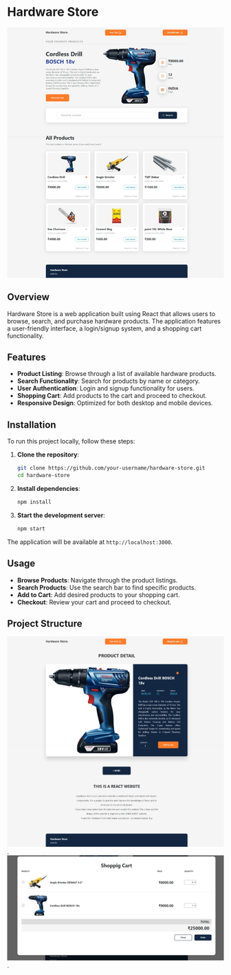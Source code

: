 # Hardware Store

![Hardware Store](./images/3.jpeg)

## Overview

Hardware Store is a web application built using React that allows users to browse, search, and purchase hardware products. The application features a user-friendly interface, a login/signup system, and a shopping cart functionality.

## Features

- **Product Listing**: Browse through a list of available hardware products.
- **Search Functionality**: Search for products by name or category.
- **User Authentication**: Login and signup functionality for users.
- **Shopping Cart**: Add products to the cart and proceed to checkout.
- **Responsive Design**: Optimized for both desktop and mobile devices.

## Installation

To run this project locally, follow these steps:

1. **Clone the repository**:
    ```bash
    git clone https://github.com/your-username/hardware-store.git
    cd hardware-store
    ```

2. **Install dependencies**:
    ```bash
    npm install
    ```

3. **Start the development server**:
    ```bash
    npm start
    ```

The application will be available at `http://localhost:3000`.

## Usage

- **Browse Products**: Navigate through the product listings.
- **Search Products**: Use the search bar to find specific products.
- **Add to Cart**: Add desired products to your shopping cart.
- **Checkout**: Review your cart and proceed to checkout.

## Project Structure
![Product Page](./images/2.jpeg).
![Cart](./images/1.jpeg).
